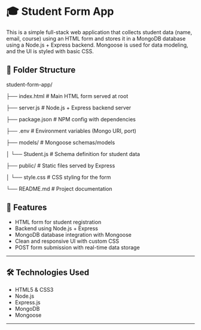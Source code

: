 
# 🎓 Student Form App

This is a simple full-stack web application that collects student data (name, email, course) using an HTML form and stores it in a MongoDB database using a Node.js + Express backend. Mongoose is used for data modeling, and the UI is styled with basic CSS.

## 📁 Folder Structure

student-form-app/

├── index.html              # Main HTML form served at root

├── server.js               # Node.js + Express backend server

├── package.json            # NPM config with dependencies

├── .env                    # Environment variables (Mongo URI, port)

├── models/                 # Mongoose schemas/models

│   └── Student.js          # Schema definition for student data

├── public/                 # Static files served by Express

│   └── style.css           # CSS styling for the form

└── README.md               # Project documentation



## 🚀 Features

- HTML form for student registration
- Backend using Node.js + Express
- MongoDB database integration with Mongoose
- Clean and responsive UI with custom CSS
- POST form submission with real-time data storage

---

## 🛠 Technologies Used

- HTML5 & CSS3
- Node.js
- Express.js
- MongoDB
- Mongoose

---

